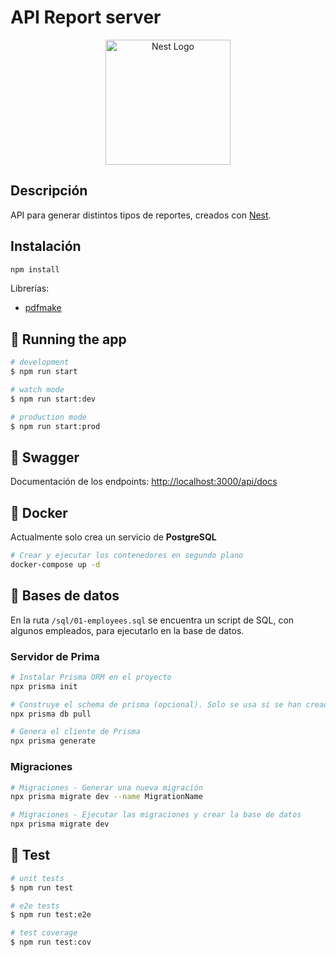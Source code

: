 # API Report server

<p align="center">
  <a href="http://nestjs.com/" target="blank"><img src="https://nestjs.com/img/logo-small.svg" width="200" alt="Nest Logo" /></a>
</p>

  <!--[![Backers on Open Collective](https://opencollective.com/nest/backers/badge.svg)](https://opencollective.com/nest#backer)
  [![Sponsors on Open Collective](https://opencollective.com/nest/sponsors/badge.svg)](https://opencollective.com/nest#sponsor)-->

## Descripción

API para generar distintos tipos de reportes, creados con [Nest](https://github.com/nestjs/nest).

## Instalación

```bash
npm install
```

Librerías:

- [pdfmake](https://pdfmake.github.io/docs/0.1/)

## 🚀 Running the app

```bash
# development
$ npm run start

# watch mode
$ npm run start:dev

# production mode
$ npm run start:prod
```

## 📗 Swagger

Documentación de los endpoints: <http://localhost:3000/api/docs>

## 🐳 Docker

Actualmente solo crea un servicio de **PostgreSQL**

```sh
# Crear y ejecutar los contenedores en segundo plano
docker-compose up -d
```

## 💾 Bases de datos

En la ruta `/sql/01-employees.sql` se encuentra un script de SQL, con algunos empleados, para ejecutarlo en la base de datos.

### Servidor de Prima

```sh
# Instalar Prisma ORM en el proyecto
npx prisma init

# Construye el schema de prisma (opcional). Solo se usa si se han creado tablas por script, sin migración
npx prisma db pull

# Genera el cliente de Prisma
npx prisma generate
```

### Migraciones

```sh
# Migraciones - Generar una nueva migración
npx prisma migrate dev --name MigrationName

# Migraciones - Ejecutar las migraciones y crear la base de datos
npx prisma migrate dev
```

## 🔎 Test

```bash
# unit tests
$ npm run test

# e2e tests
$ npm run test:e2e

# test coverage
$ npm run test:cov
```
